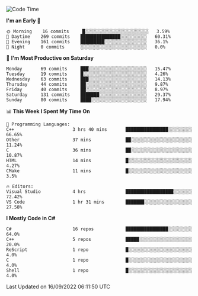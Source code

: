 <!--START_SECTION:waka-->
![Code Time](http://img.shields.io/badge/Code%20Time-820%20hrs%2059%20mins-blue)

**I'm an Early 🐤** 

```text
🌞 Morning    16 commits     █░░░░░░░░░░░░░░░░░░░░░░░░   3.59% 
🌆 Daytime    269 commits    ███████████████░░░░░░░░░░   60.31% 
🌃 Evening    161 commits    █████████░░░░░░░░░░░░░░░░   36.1% 
🌙 Night      0 commits      ░░░░░░░░░░░░░░░░░░░░░░░░░   0.0%

```
📅 **I'm Most Productive on Saturday** 

```text
Monday       69 commits     ███░░░░░░░░░░░░░░░░░░░░░░   15.47% 
Tuesday      19 commits     █░░░░░░░░░░░░░░░░░░░░░░░░   4.26% 
Wednesday    63 commits     ███░░░░░░░░░░░░░░░░░░░░░░   14.13% 
Thursday     44 commits     ██░░░░░░░░░░░░░░░░░░░░░░░   9.87% 
Friday       40 commits     ██░░░░░░░░░░░░░░░░░░░░░░░   8.97% 
Saturday     131 commits    ███████░░░░░░░░░░░░░░░░░░   29.37% 
Sunday       80 commits     ████░░░░░░░░░░░░░░░░░░░░░   17.94%

```


📊 **This Week I Spent My Time On** 

```text
💬 Programming Languages: 
C++                      3 hrs 40 mins       ████████████████░░░░░░░░░   66.65% 
Other                    37 mins             ██░░░░░░░░░░░░░░░░░░░░░░░   11.24% 
C                        36 mins             ██░░░░░░░░░░░░░░░░░░░░░░░   10.87% 
HTML                     14 mins             █░░░░░░░░░░░░░░░░░░░░░░░░   4.27% 
CMake                    11 mins             █░░░░░░░░░░░░░░░░░░░░░░░░   3.5%

🔥 Editors: 
Visual Studio            4 hrs               ██████████████████░░░░░░░   72.42% 
VS Code                  1 hr 31 mins        ███████░░░░░░░░░░░░░░░░░░   27.58%

```

**I Mostly Code in C#** 

```text
C#                       16 repos            ████████████████░░░░░░░░░   64.0% 
C++                      5 repos             █████░░░░░░░░░░░░░░░░░░░░   20.0% 
ReScript                 1 repo              █░░░░░░░░░░░░░░░░░░░░░░░░   4.0% 
C                        1 repo              █░░░░░░░░░░░░░░░░░░░░░░░░   4.0% 
Shell                    1 repo              █░░░░░░░░░░░░░░░░░░░░░░░░   4.0%

```



 Last Updated on 16/09/2022 06:11:50 UTC
<!--END_SECTION:waka-->
